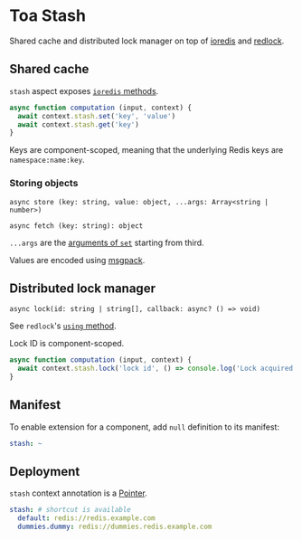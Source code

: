 # Toa Stash

Shared cache and distributed lock manager on top of [ioredis](https://github.com/redis/ioredis)
and [redlock](https://github.com/mike-marcacci/node-redlock).

## Shared cache

`stash` aspect exposes [`ioredis` methods](https://redis.github.io/ioredis/classes/Cluster.html).

```javascript
async function computation (input, context) {
  await context.stash.set('key', 'value')
  await context.stash.get('key')
}
```

Keys are component-scoped, meaning that the underlying Redis keys are `namespace:name:key`.

### Storing objects

`async store (key: string, value: object, ...args: Array<string | number>)`

`async fetch (key: string): object`

`...args` are the [arguments of `set`](https://redis.github.io/ioredis/classes/Cluster.html#set)
starting from third.

Values are encoded using [msgpack](https://msgpack.org).

## Distributed lock manager

`async lock(id: string | string[], callback: async? () => void)`

See `redlock`'s [`using` method](https://github.com/mike-marcacci/node-redlock#usage).

Lock ID is component-scoped.

```javascript
async function computation (input, context) {
  await context.stash.lock('lock id', () => console.log('Lock acquired'))
}
```

## Manifest

To enable extension for a component, add `null` definition to its manifest:

```yaml
stash: ~
```

## Deployment

`stash` context annotation is a [Pointer](/libraries/pointer).

```yaml
stash: # shortcut is available
  default: redis://redis.example.com
  dummies.dummy: redis://dummies.redis.example.com
```
